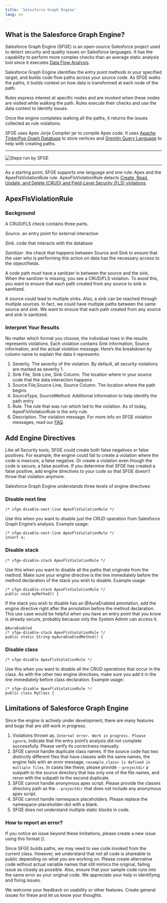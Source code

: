 ```yaml
---
title: 'Salesforce Graph Engine'
lang: en
---
```

## What is the Salesforce Graph Engine?
Salesforce Graph Engine (SFGE) is an open-source Salesforce project used to detect security and quality issues on Salesforce languages. It has the capability to perform more complex checks than an average static analysis tool since it executes [Data Flow Analysis](https://en.wikipedia.org/wiki/Data-flow_analysis).

Salesforce Graph Engine identifies the entry point methods in your specified target, and builds code flow paths across your source code. As SFGE walks the paths, it builds context on how data is transformed at each node of the path.

Rules express interest at specific nodes and are invoked when these nodes are visited while walking the path. Rules execute their checks and use the data context to identify issues. 

Once the engine completes walking all the paths, it returns the issues collected as rule violations.

SFGE uses Apex Jorje Compiler jar to compile Apex code. It uses [Apache TinkerPop Graph Database](https://tinkerpop.apache.org/) to store vertices and [Gremlin Query Language](https://tinkerpop.apache.org/gremlin.html) to help with creating paths.

-------

![Steps run by SFGE](./assets/images/SFGE_flow_overview.png)

-------
As a starting point, SFGE supports one language and one rule: Apex and the ApexFlsViolationRule rule. ApexFlsViolationRule detects [Create, Read, Update, and Delete (CRUD) and Field-Level Security (FLS) violations](https://www.youtube.com/watch?v=1ZYjpjPTIn8).

## ApexFlsViolationRule

### Background

A CRUD/FLS check contains three parts.

*Source*. an entry point for external interaction

*Sink*. code that interacts with the database

*Sanitizer*. the check that happens between Source and Sink to ensure that the user who is performing this action on data has the necessary access to the object/fields.

A code path must have a sanitizer in between the source and the sink. When the sanitizer is missing, you see a CRUD/FLS violation. To avoid this, you want to ensure that each path created from any source to sink is sanitized.

A source could lead to multiple sinks. Also, a sink can be reached through multiple sources. In fact, we could have multiple paths between the same source and sink. We want to ensure that each path created from any source and sink is sanitized.

### Interpret Your Results

No matter which format you choose, the individual rows in the results represents violations. Each violation contains Sink information, Source information, and the actual violation message. Here’s the breakdown by column name to explain the data it represents:

1. Severity. The severity of the violation. By default, all security violations are marked as severity 1.
2. Sink File, Sink Line, Sink Column. The location where in your source code that the data interaction happens
3. Source File,Source Line, Source Column. The location where the path begins
4. SourceType, SourceMethod. Additional information to help identify the path entry
5. Rule. The rule that was run which led to the violation. As of today, ApexFlsViolationRule is the only rule.
6. Description. The violation message. For more info on SFGE violation messages, read our [FAQ](../faq.md).

## Add Engine Directives

Like all Security tools, SFGE could create both false negatives or false positives. For example, the engine could fail to create a violation where the code is insecure, a false negative. Or create a violation even though the code is secure, a false positive. If you determine that SFGE has created a false positive, add engine directives to your code so that SFGE doesn’t throw that violation anymore.

Salesforce Graph Engine understands three levels of engine directives:

### Disable next line

`/* sfge-disable-next-line ApexFlsViolationRule */`

Use this when you want to disable just the CRUD operation from Salesforce Graph Engine’s analysis.
Example usage:

```
/* sfge-disable-next-line ApexFlsViolationRule */
insert a;
```

### Disable stack

`/* sfge-disable-stack ApexFlsViolationRule */`

Use this when you want to disable all the paths that originate from the method. Make sure your engine directive is the line immediately before the method declaration of the stack you wish to disable.
Example usage:

```
/* sfge-disable-stack ApexFlsViolationRule */
public void myMethod() {
```


If the stack you wish to disable has an @AuraEnabled annotation, add the engine directive right after the annotation before the method declaration. This use case would be helpful when you have an entry point that you know is already secure, probably because only the System Admin can access it.

```
@AuraEnabled
/* sfge-disable-stack ApexFlsViolationRule */
public static String myAuraEnabledMethod() {
```

### Disable class

`/* sfge-disable ApexFlsViolationRule */`

Use this when you want to disable all the CRUD operations that occur in the class. As with the other two engine directives, make sure you add it in the line immediately before class declaration.
Example usage:

```
/* sfge-disable ApexFlsViolationRule */
public class MyClass {
```

## Limitations of Salesforce Graph Engine

Since the engine is actively under development, there are many features and bugs that are still work in progress.

1. Violations thrown as, `Internal error. Work in progress. Please ignore`, indicate that the entry point’s analysis did not complete successfully. Please verify its correctness manually.
2. SFGE cannot handle duplicate class names. If the source code has two distinctly different files that have classes with the same names, the engine fails with an error message, `<example_class> is defined in multiple files`. In cases like these, please provide `--projectdir` a subpath to the source directory that has only one of the file names, and rerun with  the subpath to the second duplicate.
3. SFGE cannot handle anonymous apex script. Please provide the classes directory path as the `--projectdir` that does not include any anonymous apex script.
4. SFGE cannot handle namespace placeholders. Please replace the namespace-placeholder-dot with a blank.
5. SFGE does not understand multiple static blocks in code.

### How to report an error?

If you notice an issue beyond these limitations, please create a new issue using this format (<new issue format for SFGE>).

Since SFGE builds paths, we may need to see code invoked from the current class. However, we understand that not all code is shareable to public depending on what you are working on. Please create alternative code without actual variable names that still mimics the original, failing issue as closely as possible. Also, ensure that your sample code runs into the same error as your original code. We appreciate your help in identifying and fixing issues.

We welcome your feedback on usability or other features. Create general issues for these and let us know your thoughts.
